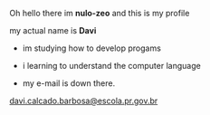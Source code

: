  Oh hello there im **nulo-zeo** and this is my profile

my actual name is **Davi**

- im studying how to develop progams
- i learning to understand the computer language

- my e-mail is down there.

davi.calcado.barbosa@escola.pr.gov.br
